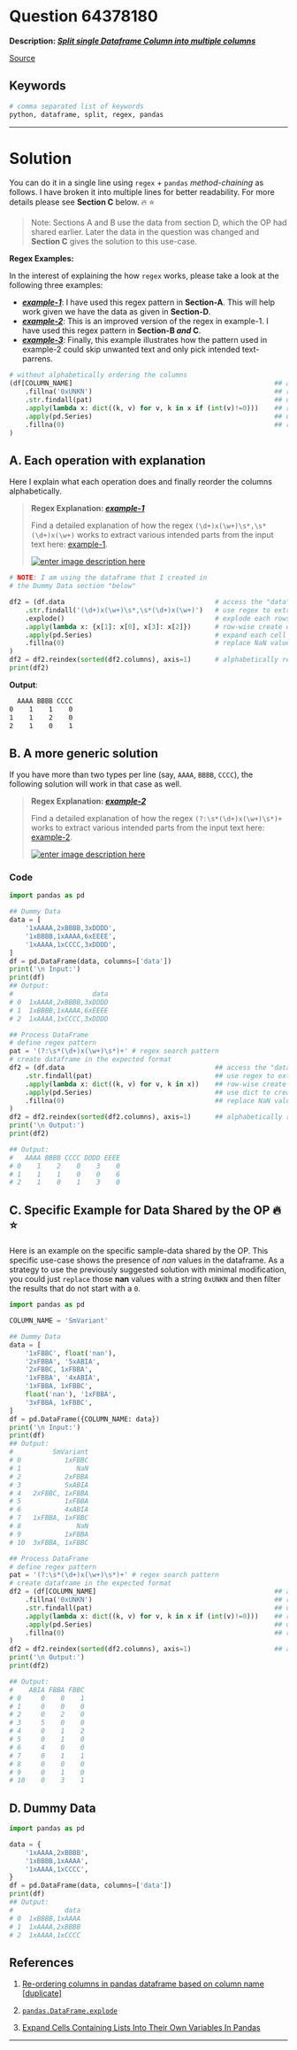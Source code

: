 # Question 64378180

**Description: [_Split single Dataframe Column into multiple columns_][#Q]**

[Source][#Q]

[#Q]: https://stackoverflow.com/questions/64378180/split-single-dataframe-column-into-multiple-columns/64379445#64379445

## Keywords

```bash
# comma separated list of keywords
python, dataframe, split, regex, pandas
```

---

# Solution

You can do it in a single line using `regex` + `pandas` *method-chaining* as follows. I have broken it into multiple lines for better readability. For more details please see **Section C** below.  🔥 ⭐

> Note: Sections A and B use the data from section D, which the OP had shared earlier. Later the data in the question was changed and **Section C** gives the solution to this use-case.

**Regex Examples:**

In the interest of explaining the how `regex` works, please take a look at the following three examples:

- **[_example-1_][#regex-example-01]**: I have used this regex pattern in **Section-A**. This will help work given we have the data as given in **Section-D**.
- **[_example-2_][#regex-example-02]**: This is an improved version of the regex in example-1. I have used this regex pattern in **Section-B _and_ C**.
- **[_example-3_][#regex-example-03]**: Finally, this example illustrates how the pattern used in example-2 could skip unwanted text and only pick intended text-parrens.

[#regex-example-03]: https://regex101.com/r/UDQQnN/1

```python
# without alphabetically ordering the columns
(df[COLUMN_NAME]                                                   ## access the "data"-column
    .fillna('0xUNKN')                                              ## replace nan values with 0xUNKN 
    .str.findall(pat)                                              ## use regex to extract patterns
    .apply(lambda x: dict((k, v) for v, k in x if (int(v)!=0)))    ## row-wise create dict to construct final {column: count} structure
    .apply(pd.Series)                                              ## use dict to create columns
    .fillna(0)                                                     ## replace NaN values with 0
) 
```

## A. Each operation with explanation

Here I explain what each operation does and finally reorder the columns alphabetically. 

> **Regex Explanation: [_example-1_][#regex-example-01]**
>    
>   Find a detailed explanation of how the regex `(\d+)x(\w+)\s*,\s*(\d+)x(\w+)` works to extract various intended parts from the input text here: [example-1][#regex-example-01].
>   
>   [![enter image description here][1]][#regex-example-01]

[#regex-example-01]: https://regex101.com/r/UXhHRl/2

```python
# NOTE: I am using the dataframe that I created in 
# the Dummy Data section "below"

df2 = (df.data                                      # access the "data"-column
    .str.findall('(\d+)x(\w+)\s*,\s*(\d+)x(\w+)')   # use regex to extract patterns
    .explode()                                      # explode each rows' list into columns
    .apply(lambda x: {x[1]: x[0], x[3]: x[2]})      # row-wise create dict to construct final {column: count} structure
    .apply(pd.Series)                               # expand each cell into columns
    .fillna(0)                                      # replace NaN values with 0
)
df2 = df2.reindex(sorted(df2.columns), axis=1)      # alphabetically reorder columns
print(df2)
```

**Output**:  

```bash
  AAAA BBBB CCCC
0    1    1    0
1    1    2    0
2    1    0    1
```


## B. A more generic solution

If you have more than two types per line (say, `AAAA`, `BBBB`, `CCCC`), the following solution will work in that case as well.

> **Regex Explanation: [_example-2_][#regex-example-02]**
>    
>   Find a detailed explanation of how the regex `(?:\s*(\d+)x(\w+)\s*)+` works to extract various intended parts from the input text here: [example-2][#regex-example-02].
>   
>   [![enter image description here][2]][#regex-example-02]

[#regex-example-02]: https://regex101.com/r/Ek90Mu/1

### Code

```python
import pandas as pd

## Dummy Data
data = [
    '1xAAAA,2xBBBB,3xDDDD', 
    '1xBBBB,1xAAAA,6xEEEE', 
    '1xAAAA,1xCCCC,3xDDDD', 
]
df = pd.DataFrame(data, columns=['data'])
print('\n Input:')
print(df)
## Output:
#                    data
# 0  1xAAAA,2xBBBB,3xDDDD
# 1  1xBBBB,1xAAAA,6xEEEE
# 2  1xAAAA,1xCCCC,3xDDDD

## Process DataFrame
# define regex pattern    
pat = '(?:\s*(\d+)x(\w+)\s*)+' # regex search pattern
# create dataframe in the expected format
df2 = (df.data                                      ## access the "data"-column
    .str.findall(pat)                               ## use regex to extract patterns
    .apply(lambda x: dict((k, v) for v, k in x))    ## row-wise create dict to construct final {column: count} structure
    .apply(pd.Series)                               ## use dict to create columns
    .fillna(0)                                      ## replace NaN values with 0
)
df2 = df2.reindex(sorted(df2.columns), axis=1)      ## alphabetically reorder columns
print('\n Output:')
print(df2)

## Output:
#   AAAA BBBB CCCC DDDD EEEE
# 0    1    2    0    3    0
# 1    1    1    0    0    6
# 2    1    0    1    3    0
```

## C. Specific Example for Data Shared by the OP 🔥 ⭐

Here is an example on the specific sample-data shared by the OP. This specific use-case shows the presence of *nan* values in the dataframe. As a strategy to use the previously suggested solution with minimal modification, you could just `replace` those **nan** values with a string `0xUNKN` and then filter the results that do not start with a `0`.

```python
import pandas as pd

COLUMN_NAME = 'SmVariant'

## Dummy Data
data = [
    '1xFBBC', float('nan'), 
    '2xFBBA', '5xABIA', 
    '2xFBBC, 1xFBBA', 
    '1xFBBA', '4xABIA', 
    '1xFBBA, 1xFBBC', 
    float('nan'), '1xFBBA', 
    '3xFBBA, 1xFBBC', 
]
df = pd.DataFrame({COLUMN_NAME: data})
print('\n Input:')
print(df)
## Output:
#          SmVariant
# 0           1xFBBC
# 1              NaN
# 2           2xFBBA
# 3           5xABIA
# 4   2xFBBC, 1xFBBA
# 5           1xFBBA
# 6           4xABIA
# 7   1xFBBA, 1xFBBC
# 8              NaN
# 9           1xFBBA
# 10  3xFBBA, 1xFBBC

## Process DataFrame
# define regex pattern    
pat = '(?:\s*(\d+)x(\w+)\s*)+' # regex search pattern
# create dataframe in the expected format
df2 = (df[COLUMN_NAME]                                             ## access the "data"-column
    .fillna('0xUNKN')                                              ## replace nan values with 0xUNKN 
    .str.findall(pat)                                              ## use regex to extract patterns
    .apply(lambda x: dict((k, v) for v, k in x if (int(v)!=0)))    ## row-wise create dict to construct final {column: count} structure
    .apply(pd.Series)                                              ## use dict to create columns
    .fillna(0)                                                     ## replace NaN values with 0
)
df2 = df2.reindex(sorted(df2.columns), axis=1)                     ## alphabetically reorder columns
print('\n Output:')
print(df2)

## Output:
#    ABIA FBBA FBBC
# 0     0    0    1
# 1     0    0    0
# 2     0    2    0
# 3     5    0    0
# 4     0    1    2
# 5     0    1    0
# 6     4    0    0
# 7     0    1    1
# 8     0    0    0
# 9     0    1    0
# 10    0    3    1
```

## D. Dummy Data

```python
import pandas as pd

data = {
    '1xAAAA,2xBBBB', 
    '1xBBBB,1xAAAA', 
    '1xAAAA,1xCCCC', 
}
df = pd.DataFrame(data, columns=['data'])
print(df)
## Output:
#             data
# 0  1xBBBB,1xAAAA
# 1  1xAAAA,2xBBBB
# 2  1xAAAA,1xCCCC
```

## References

1. [Re-ordering columns in pandas dataframe based on column name [duplicate]][#stackoverflow-ref-01]

1. [`pandas.DataFrame.explode`][pandas-explode-docs]

1. [Expand Cells Containing Lists Into Their Own Variables In Pandas][#pandas-expand-cells-to-columns]

[#stackoverflow-ref-01]: https://stackoverflow.com/questions/11067027/re-ordering-columns-in-pandas-dataframe-based-on-column-name 
[pandas-explode-docs]: https://pandas.pydata.org/pandas-docs/stable/reference/api/pandas.DataFrame.explode.html
[#pandas-expand-cells-to-columns]: https://chrisalbon.com/python/data_wrangling/pandas_expand_cells_containing_lists/


  [1]: https://i.stack.imgur.com/MoXmv.png
  [2]: https://i.stack.imgur.com/N8VKk.png

---
